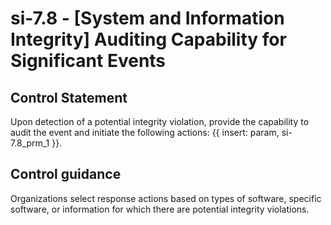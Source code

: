 # si-7.8 - \[System and Information Integrity\] Auditing Capability for Significant Events

## Control Statement

Upon detection of a potential integrity violation, provide the capability to audit the event and initiate the following actions: {{ insert: param, si-7.8_prm_1 }}.

## Control guidance

Organizations select response actions based on types of software, specific software, or information for which there are potential integrity violations.
